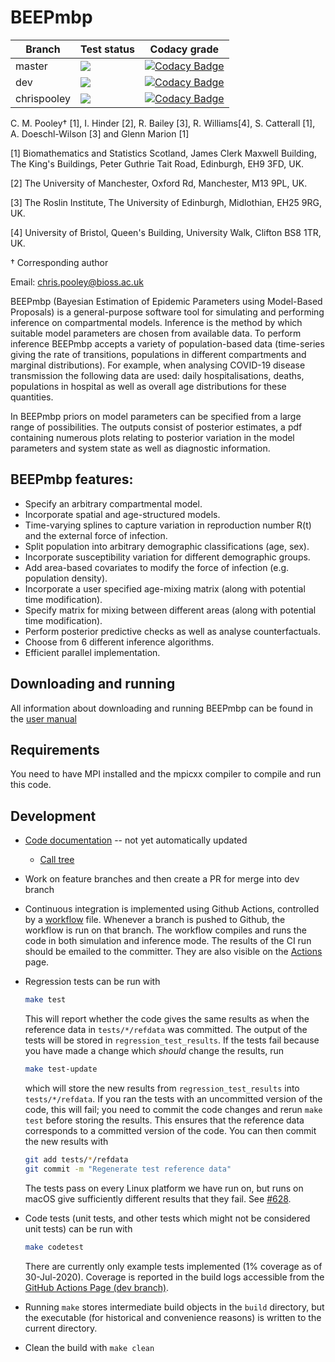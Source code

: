 # BEEPmbp

| Branch        | Test status   | Codacy grade |
| ------------- | ------------- | ------------ |
| master        | [![](https://github.com/ScottishCovidResponse/BEEPmbp/workflows/CI/badge.svg?branch=master)](https://github.com/ScottishCovidResponse/BEEPmbp/actions?query=workflow%3ACI)      |[![Codacy Badge](https://app.codacy.com/project/badge/Grade/f6b91cb37e62409ab926da36727e6f61?branch=master)](https://www.codacy.com/gh/ScottishCovidResponse/BEEPmbp?utm_source=github.com&amp;utm_medium=referral&amp;utm_content=ScottishCovidResponse/BEEPmbp&amp;utm_campaign=Badge_Grade?branch=master)           |
| dev           | [![](https://github.com/ScottishCovidResponse/BEEPmbp/workflows/CI/badge.svg?branch=dev)](https://github.com/ScottishCovidResponse/BEEPmbp/actions?query=workflow%3ACI)         |[![Codacy Badge](https://app.codacy.com/project/badge/Grade/f6b91cb37e62409ab926da36727e6f61?branch=dev)](https://www.codacy.com/gh/ScottishCovidResponse/BEEPmbp?utm_source=github.com&amp;utm_medium=referral&amp;utm_content=ScottishCovidResponse/BEEPmbp&amp;utm_campaign=Badge_Grade?branch=dev)                 |
| chrispooley   | [![](https://github.com/ScottishCovidResponse/BEEPmbp/workflows/CI/badge.svg?branch=chrispooley)](https://github.com/ScottishCovidResponse/BEEPmbp/actions?query=workflow%3ACI) |[![Codacy Badge](https://app.codacy.com/project/badge/Grade/f6b91cb37e62409ab926da36727e6f61?branch=chrispooley)](https://www.codacy.com/gh/ScottishCovidResponse/BEEPmbp?utm_source=github.com&amp;utm_medium=referral&amp;utm_content=ScottishCovidResponse/BEEPmbp&amp;utm_campaign=Badge_Grade?branch=chrispooley) |

C. M. Pooley† \[1\], I. Hinder \[2\], R. Bailey \[3\], R. Williams\[4\], S. Catterall \[1\],  A. Doeschl-Wilson \[3\] and Glenn Marion \[1\]

\[1\] Biomathematics and Statistics Scotland, James Clerk Maxwell Building, The King's Buildings, Peter Guthrie Tait Road, Edinburgh, EH9 3FD, UK.

\[2\] The University of Manchester, Oxford Rd, Manchester, M13 9PL, UK.

\[3\] The Roslin Institute, The University of Edinburgh, Midlothian, EH25 9RG, UK. 

\[4\] University of Bristol, Queen's Building, University Walk, Clifton BS8 1TR, UK.

† Corresponding author

Email: [chris.pooley@bioss.ac.uk](mailto:chris.pooley@bioss.ac.uk)

BEEPmbp (Bayesian Estimation of Epidemic Parameters using Model-Based Proposals) is a general-purpose software tool for simulating and performing inference on compartmental models. Inference is the method by which suitable model parameters are chosen from available data. To perform inference BEEPmbp accepts a variety of population-based data (time-series giving the rate of transitions, populations in different compartments and marginal distributions). For example, when analysing COVID-19 disease transmission the following data are used: daily hospitalisations, deaths, populations in hospital as well as overall age distributions for these quantities. 

In BEEPmbp priors on model parameters can be specified from a large range of possibilities. The outputs consist of posterior estimates, a pdf containing numerous plots relating to posterior variation in the model parameters and system state as well as diagnostic information. 

## BEEPmbp features:
*	Specify an arbitrary compartmental model.
*	Incorporate spatial and age-structured models.
*	Time-varying splines to capture variation in reproduction number R(t) and the external force of infection. 
*	Split population into arbitrary demographic classifications (age, sex). 
*	Incorporate susceptibility variation for different demographic groups.
*	Add area-based covariates to modify the force of infection (e.g. population density). 
*	Incorporate a user specified age-mixing matrix (along with potential time modification). 
*	Specify matrix for mixing between different areas (along with potential time modification).
*	Perform posterior predictive checks as well as analyse counterfactuals.
*	Choose from 6 different inference algorithms.
*	Efficient parallel implementation.

## Downloading and running

All information about downloading and running BEEPmbp can be found in the [user manual](BEEPmbp_Manual_v1.0.pdf "User guide")

## Requirements

You need to have MPI installed and the mpicxx compiler to compile and run this code.


## Development

-   [Code documentation](https://projectdata.scrc.uk/beepmbp/branches/dev/doxygen/index.html) -- not yet automatically updated

    -   [Call tree](https://projectdata.scrc.uk/beepmbp/branches/dev/doxygen/main_8cc.html#a3c04138a5bfe5d72780bb7e82a18e627)

-   Work on feature branches and then create a PR for merge into dev branch

-   Continuous integration is implemented using Github Actions,
  controlled by a [workflow](.github/workflows/ci.yml) file. Whenever
  a branch is pushed to Github, the workflow is run on that
  branch. The workflow compiles and runs the code in both simulation
  and inference mode. The results of the CI run should be emailed to
  the committer.  They are also visible on the
  [Actions](https://github.com/ScottishCovidResponse/BEEPmbp/actions)
  page.

-   Regression tests can be run with
    ```sh
    make test
    ```
    This will report whether the code gives the same results as when the reference data in `tests/*/refdata` was
    committed. The output of the tests will be stored in `regression_test_results`.  If the tests fail because you
  have made a change which *should* change the results, run
    ```sh
    make test-update
    ```
    which will store the new results from `regression_test_results` into `tests/*/refdata`.  If you ran the tests
  with an uncommitted version of the code, this will fail; you need to commit the code changes and rerun `make test`
  before storing the results. This ensures that the reference data corresponds to a committed version of the code.
  You can then commit the new results with
    ```sh
    git add tests/*/refdata
    git commit -m "Regenerate test reference data"
    ```
    The tests pass on every Linux platform we have run on, but runs on macOS give sufficiently different results that they fail. See
  [#628](https://github.com/ScottishCovidResponse/SCRCIssueTracking/issues/628).

-   Code tests (unit tests, and other tests which might not be considered unit tests) can be run with
    ```sh
    make codetest
    ```
    There are currently only example tests implemented (1% coverage as of 30-Jul-2020). Coverage is reported in the build logs accessible from the [GitHub Actions Page (dev branch)](https://github.com/ScottishCovidResponse/BEEPmbp/actions?query=branch%3Adev).

-   Running `make` stores intermediate build objects in the `build`
  directory, but the executable (for historical and convenience
  reasons) is written to the current directory.

-   Clean the build with `make clean`
